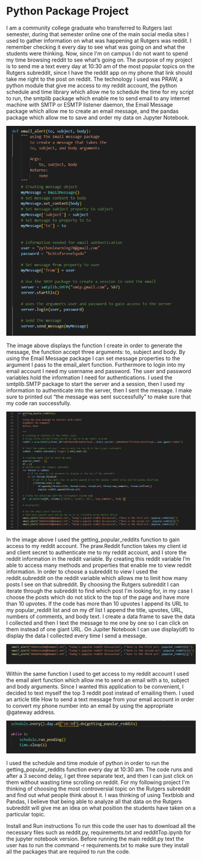# Python Package Project

I am a community college graduate who transferred to Rutgers last semester, during that semester online one of the main social media sites I used to gather information on what was happening at Rutgers was reddit. I remember checking it every day to see what was going on and what the students were thinking. Now, since I'm on campus I do not want to spend my time browsing reddit to see what’s going on. The purpose of my project is to send me a text every day at 10:30 am of the most popular topics on the Rutgers subreddit, since I have the reddit app on my phone that link should take me right to the post on reddit. The technology I used was PRAW, a python module that give me access to my reddit account, the python schedule and time library which allow me to schedule the time for my script to run, the smtplib package which enable me to send email to any internet machine with SMTP or ESMTP listener daemon, the Email Message package which allow me to create an email message, and the pandas package which allow me to save and order my data on Jupyter Notebook.

![](./images/SendEmail.PNG)

The image above displays the function I create in order to generate the message, the function accept three arguments: to, subject and body. By using the Email Message package I can set message properties to the argument I pass to the email_alert function. Furthermore to login into my email account I need my username and password. The user and password variables hold the information I need for authentications. I used the smtplib.SMTP package to start the server and a session, then I used my information to authenticate into the server, then I sent the message. I make sure to printed out “the message was sent successfully” to make sure that my code ran successfully.

![](./images/UsingPraw.PNG)

In the image above I used the getting_popular_reddits function to gain access to my reddit account. The praw.Reddit function takes my client id and client secret to authenticate me to my reddit account, and I store the reddit information in the reddit variable. By creating this reddit variable I’m able to access many methods and properties that enable me to view reddit information. In order to choose a subreddit to view I used the reddit.subreddit on the reddit variable which allows me to limit how many posts I see on that subreddit. By choosing the Rutgers subreddit I can iterate through the subreddit to find which post I'm looking for, in my case I choose the posts which do not stick to the top of the page and have more than 10 upvotes. If the code has more than 10 upvotes I append its URL to my popular_reddit list and on my df list I append the title, upvotes, URL, numbers of comments, and body text. I create a data frame to save the data I collected and then I text the message to me one by one so I can click on them instead of one giant URL. On Jupiter Notebook I can use display(df) to display the data I collected every time I send a message.

![](./images/phoneemail.PNG)

Within the same function I used to get access to my reddit account I used the email alert function which allow me to send an email with a to, subject and body arguments. Since I wanted this application to be convenient, I decided to text myself the top 3 reddit post instead of emailing them. I used an article title How to send a text message from your email account in order to convert my phone number into an email by using the appropriate @gateway address.

![](./images/schedule.PNG)

I used the schedule and time module of python in order to run the getting_popular_reddits function every day at 10:30 am. The code runs and after a 3 second delay, I get three separate text, and then I can just click on them without wasting time scrolling on reddit.
For my following project I'm thinking of choosing the most controversial topic on the Rutgers subreddit and find out what people think about it. I was thinking of using Textblob and Pandas, I believe that being able to analyze all that data on the Rutgers subreddit will give me an idea on what position the students have taken on a particular topic.

Install and Run instructions
To run this code the user has to download all the necessary files such as reddit.py, requirements.txt and redditTop.ipynb for the jupyter notebook version. Before running the main reddit.py text the user has to run the command -r requirements.txt to make sure they install all the packages that are required to run the code.
